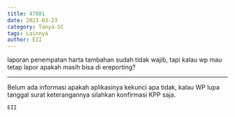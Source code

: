 ```yaml
---
title: 47881
date: 2021-03-23
category: Tanya-SC
tags: Lainnya
author: EII
---
```


laporan penempatan harta tambahan sudah tidak wajib, tapi kalau wp mau tetap lapor apakah masih bisa di ereporting?

---

Belum ada informasi apakah aplikasinya kekunci apa tidak, kalau WP lupa tanggal surat keterangannya silahkan konfirmasi KPP saja.

`EII`
